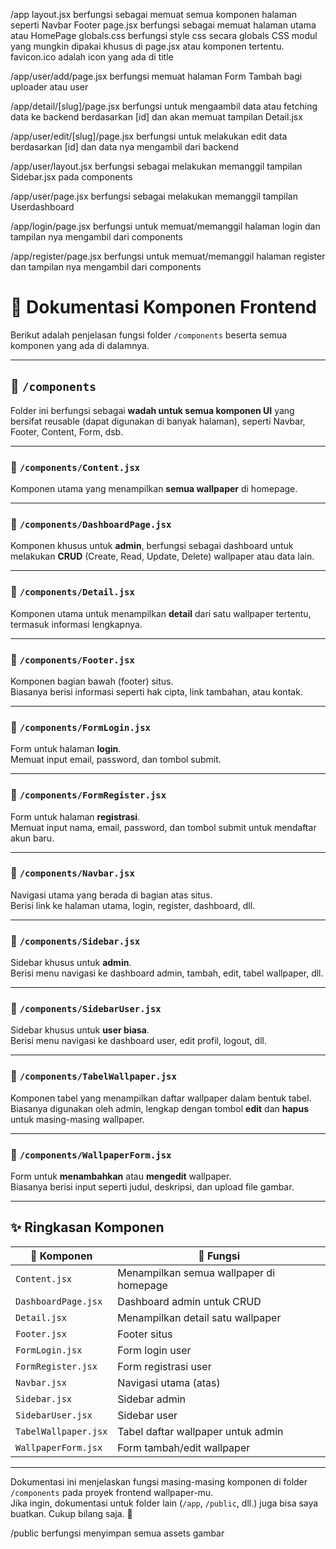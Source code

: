 /app
layout.jsx berfungsi sebagai memuat semua komponen halaman seperti Navbar Footer
page.jsx berfungsi sebagai memuat halaman utama atau HomePage
globals.css berfungsi style css secara globals
CSS modul yang mungkin dipakai khusus di page.jsx atau komponen tertentu.
favicon.ico adalah icon yang ada di title

/app/user/add/page.jsx
berfungsi memuat halaman Form Tambah bagi uploader atau user

/app/detail/[slug]/page.jsx
berfungsi untuk mengaambil data atau fetching data ke backend berdasarkan [id] dan akan memuat tampilan Detail.jsx

/app/user/edit/[slug]/page.jsx
berfungsi untuk melakukan edit data berdasarkan [id] dan data nya mengambil dari backend

/app/user/layout.jsx
berfungsi sebagai melakukan memanggil tampilan Sidebar.jsx pada components

/app/user/page.jsx
berfungsi sebagai melakukan memanggil tampilan Userdashboard

/app/login/page.jsx
berfungsi untuk memuat/memanggil halaman login dan tampilan nya mengambil dari components

/app/register/page.jsx
berfungsi untuk memuat/memanggil halaman register dan tampilan nya mengambil dari components


# 📁 Dokumentasi Komponen Frontend

Berikut adalah penjelasan fungsi folder `/components` beserta semua komponen yang ada di dalamnya.

---

## 📂 `/components`

Folder ini berfungsi sebagai **wadah untuk semua komponen UI** yang bersifat reusable (dapat digunakan di banyak halaman), seperti Navbar, Footer, Content, Form, dsb.

---

### 📄 `/components/Content.jsx`
Komponen utama yang menampilkan **semua wallpaper** di homepage.

---

### 📄 `/components/DashboardPage.jsx`
Komponen khusus untuk **admin**, berfungsi sebagai dashboard untuk melakukan **CRUD** (Create, Read, Update, Delete) wallpaper atau data lain.

---

### 📄 `/components/Detail.jsx`
Komponen utama untuk menampilkan **detail** dari satu wallpaper tertentu, termasuk informasi lengkapnya.

---

### 📄 `/components/Footer.jsx`
Komponen bagian bawah (footer) situs.  
Biasanya berisi informasi seperti hak cipta, link tambahan, atau kontak.

---

### 📄 `/components/FormLogin.jsx`
Form untuk halaman **login**.  
Memuat input email, password, dan tombol submit.

---

### 📄 `/components/FormRegister.jsx`
Form untuk halaman **registrasi**.  
Memuat input nama, email, password, dan tombol submit untuk mendaftar akun baru.

---

### 📄 `/components/Navbar.jsx`
Navigasi utama yang berada di bagian atas situs.  
Berisi link ke halaman utama, login, register, dashboard, dll.

---

### 📄 `/components/Sidebar.jsx`
Sidebar khusus untuk **admin**.  
Berisi menu navigasi ke dashboard admin, tambah, edit, tabel wallpaper, dll.

---

### 📄 `/components/SidebarUser.jsx`
Sidebar khusus untuk **user biasa**.  
Berisi menu navigasi ke dashboard user, edit profil, logout, dll.

---

### 📄 `/components/TabelWallpaper.jsx`
Komponen tabel yang menampilkan daftar wallpaper dalam bentuk tabel.  
Biasanya digunakan oleh admin, lengkap dengan tombol **edit** dan **hapus** untuk masing-masing wallpaper.

---

### 📄 `/components/WallpaperForm.jsx`
Form untuk **menambahkan** atau **mengedit** wallpaper.  
Biasanya berisi input seperti judul, deskripsi, dan upload file gambar.

---

## ✨ Ringkasan Komponen

| 📄 Komponen                   | 📝 Fungsi |
|-------------------------------|-----------|
| `Content.jsx`                 | Menampilkan semua wallpaper di homepage |
| `DashboardPage.jsx`           | Dashboard admin untuk CRUD |
| `Detail.jsx`                  | Menampilkan detail satu wallpaper |
| `Footer.jsx`                  | Footer situs |
| `FormLogin.jsx`               | Form login user |
| `FormRegister.jsx`            | Form registrasi user |
| `Navbar.jsx`                  | Navigasi utama (atas) |
| `Sidebar.jsx`                 | Sidebar admin |
| `SidebarUser.jsx`             | Sidebar user |
| `TabelWallpaper.jsx`          | Tabel daftar wallpaper untuk admin |
| `WallpaperForm.jsx`           | Form tambah/edit wallpaper |

---

Dokumentasi ini menjelaskan fungsi masing-masing komponen di folder `/components` pada proyek frontend wallpaper-mu.  
Jika ingin, dokumentasi untuk folder lain (`/app`, `/public`, dll.) juga bisa saya buatkan. Cukup bilang saja. 🚀


/public 
berfungsi menyimpan semua assets gambar

